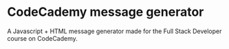 # CodeCademy message generator
A Javascript + HTML message generator made for the Full Stack Developer course on CodeCademy.

